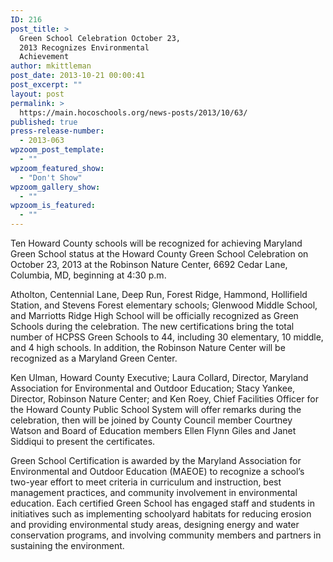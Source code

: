 ```yaml
---
ID: 216
post_title: >
  Green School Celebration October 23,
  2013 Recognizes Environmental
  Achievement
author: mkittleman
post_date: 2013-10-21 00:00:41
post_excerpt: ""
layout: post
permalink: >
  https://main.hocoschools.org/news-posts/2013/10/63/
published: true
press-release-number:
  - 2013-063
wpzoom_post_template:
  - ""
wpzoom_featured_show:
  - "Don't Show"
wpzoom_gallery_show:
  - ""
wpzoom_is_featured:
  - ""
---
```

Ten Howard County schools will be recognized for achieving Maryland Green School status at the Howard County Green School Celebration on October 23, 2013 at the Robinson Nature Center, 6692 Cedar Lane, Columbia, MD, beginning at 4:30 p.m.

Atholton, Centennial Lane, Deep Run, Forest Ridge, Hammond, Hollifield Station, and Stevens Forest elementary schools; Glenwood Middle School, and Marriotts Ridge High School will be officially recognized as Green Schools during the celebration. The new certifications bring the total number of HCPSS Green Schools to 44, including 30 elementary, 10 middle, and 4 high schools. In addition, the Robinson Nature Center will be recognized as a Maryland Green Center.

Ken Ulman, Howard County Executive; Laura Collard, Director, Maryland Association for Environmental and Outdoor Education; Stacy Yankee, Director, Robinson Nature Center; and Ken Roey, Chief Facilities Officer for the Howard County Public School System will offer remarks during the celebration, then will be joined by County Council member Courtney Watson and Board of Education members Ellen Flynn Giles and Janet Siddiqui to present the certificates.

Green School Certification is awarded by the Maryland Association for Environmental and Outdoor Education (MAEOE) to recognize a school’s two-year effort to meet criteria in curriculum and instruction, best management practices, and community involvement in environmental education. Each certified Green School has engaged staff and students in initiatives such as implementing schoolyard habitats for reducing erosion and providing environmental study areas, designing energy and water conservation programs, and involving community members and partners in sustaining the environment.